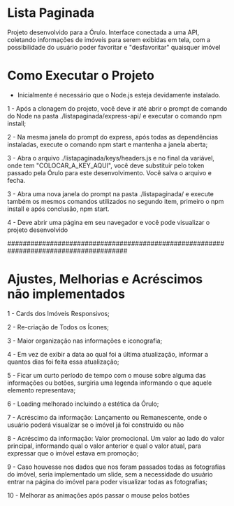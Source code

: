 # Lista Paginada
Projeto desenvolvido para a Órulo.
Interface conectada a uma API, coletando informações de imóveis para serem exibidas em tela, com a possibilidade do usuário poder favoritar e "desfavoritar" quaisquer imóvel

# Como Executar o Projeto
- Inicialmente é necessário que o Node.js esteja devidamente instalado.

1 - Após a clonagem do projeto, você deve ir até abrir o prompt de comando do Node na pasta ./listapaginada/express-api/ e executar o comando npm install;

2 - Na mesma janela do prompt do express, após todas as dependências instaladas, execute o comando npm start e mantenha a janela aberta;

3 - Abra o arquivo ./listapaginada/keys/headers.js e no final da variável, onde tem "COLOCAR_A_KEY_AQUI", você deve substituir pelo token passado pela Órulo para este desenvolvimento. Você salva o arquivo e fecha.

3 - Abra uma nova janela do prompt na pasta ./listapaginada/ e execute também os mesmos comandos utilizados no segundo item, primeiro o npm install e após conclusão, npm start.

4 - Deve abrir uma página em seu navegador e você pode visualizar o projeto desenvolvido

#######################################################################################

# Ajustes, Melhorias e Acréscimos não implementados

1 - Cards dos Imóveis Responsivos;

2 - Re-criação de Todos os Ícones;

3 - Maior organização nas informações e iconografia;

4 - Em vez de exibir a data ao qual foi a última atualização, informar a quantos dias foi feita essa atualização;

5 - Ficar um curto período de tempo com o mouse sobre alguma das informações ou botões, surgiria uma legenda informando o que aquele elemento representava;

6 - Loading melhorado incluindo a estética da Órulo;

7 - Acréscimo da informação: Lançamento ou Remanescente, onde o usuário poderá visualizar se o imóvel já foi construído ou não

8 - Acréscimo da informação: Valor promocional. Um valor ao lado do valor principal, informando qual o valor anterior e qual o valor atual, para expressar que o imóvel estava em promoção;

9 - Caso houvesse nos dados que nos foram passados todas as fotografias do imóvel, seria implementado um slide, sem a necessidade do usuário entrar na página do imóvel para poder visualizar todas as fotografias;

10 - Melhorar as animações após passar o mouse pelos botões


